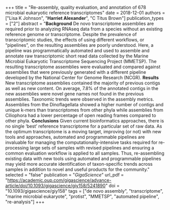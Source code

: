 +++
title = "Re-assembly, quality evaluation, and annotation of 678 microbial eukaryotic reference transcriptomes"
date = 2018-12-01
authors = ["Lisa K Johnson", "**Harriet Alexander**", "C Titus Brown"]
publication_types = ["2"]
abstract = "**Background** De novo transcriptome assemblies are required prior to analyzing RNAseq data from a species without an existing reference genome or transcriptome. Despite the prevalence of transcriptomic studies, the effects of using different workflows, or “pipelines”, on the resulting assemblies are poorly understood. Here, a pipeline was programmatically automated and used to assemble and annotate raw transcriptomic short read data collected by the Marine Microbial Eukaryotic Transcriptome Sequencing Project (MMETSP). The resulting transcriptome assemblies were evaluated and compared against assemblies that were previously generated with a different pipeline developed by the National Center for Genome Research (NCGR). **Results** New transcriptome assemblies contained the majority of previous contigs as well as new content. On average, 7.8% of the annotated contigs in the new assemblies were novel gene names not found in the previous assemblies. Taxonomic trends were observed in the assembly metrics. Assemblies from the Dinoflagellata showed a higher number of contigs and unique k-mers than transcriptomes from other phyla while assemblies from Ciliophora had a lower percentage of open reading frames compared to other phyla. **Conclusions** Given current bioinformatics approaches, there is no single ‘best’ reference transcriptome for a particular set of raw data. As the optimum transcriptome is a moving target, improving (or not) with new tools and approaches, automated and programmable pipelines are invaluable for managing the computationally-intensive tasks required for re-processing large sets of samples with revised pipelines and ensuring a common evaluation workflow is applied to all samples. Thus, re-assembling existing data with new tools using automated and programmable pipelines may yield more accurate identification of taxon-specific trends across samples in addition to novel and useful products for the community."
selected = "false"
publication = "*GigaScience*"
url_pdf = "https://academic.oup.com/gigascience/advance-article/doi/10.1093/gigascience/giy158/5241890"
doi = "10.1093/gigascience/giy158"
tags = ["de novo assembly", "transcriptome", "marine microbial eukaryote", "protist", "MMETSP", "automated pipeline", "re-analysis"]
+++
